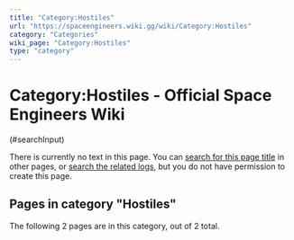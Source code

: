 ```yaml
---
title: "Category:Hostiles"
url: "https://spaceengineers.wiki.gg/wiki/Category:Hostiles"
category: "Categories"
wiki_page: "Category:Hostiles"
type: "category"
---
```


# Category:Hostiles - Official Space Engineers Wiki

(#searchInput)

There is currently no text in this page. You can [search for this page title](https://spaceengineers.wiki.gg/wiki/Special:Search/Hostiles "Special:Search/Hostiles") in other pages, or [search the related logs](https://spaceengineers.wiki.gg/wiki/Special:Log?page=Category:Hostiles), but you do not have permission to create this page.

## Pages in category "Hostiles"

The following 2 pages are in this category, out of 2 total.
